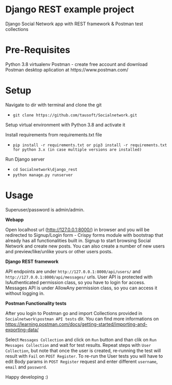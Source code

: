 <h1>Django REST example project</h1>
Django Social Network app with REST framework &amp; Postman test collections

<h1>Pre-Requisites</h1>
Python 3.8
virtualenv
Postman - create free account and download Postman desktop aplication at https://www.postman.com/ 


<h1>Setup</h1>

Navigate to dir with terminal and clone the git


- `git clone https://github.com/tausoft/Socialnetwork.git`

Setup virtual environment with Python 3.8 and activate it

Install requirements from requirements.txt file

- `pip install -r requirements.txt or pip3 install -r requirements.txt for python 3.x (in case multiple versions are installed)`

Run Django server


- `cd Socialnetwork\django_rest`
- `python manage.py runserver`

<h1>Usage</h1>

Superuser/password is admin/admin.

<b>Webapp</b>

Open localhost url (http://127.0.0.1:8000/) in browser and you will be redirected to Signup/Login form - Crispy forms module with bootstrap that already has all functionalities built in. Signup to start browsing Social Network and create new posts. You can also create a number of new users and preview/like/unlike yours or other users posts.

<b>Django REST framework</b>

API endpoints are under `http://127.0.0.1:8000/api/users/` and `http://127.0.0.1:8000/api/messages/` urls. User API is protected with IsAuthenticated permission class, so you have to login for access. Messages API is under AllowAny permission class, so you can access it without logging in.

<b>Postman Functionality tests</b>

After you login to Postman go and import Collections provided in `Socialnetwork\postman API tests` dir. You can find more informations on https://learning.postman.com/docs/getting-started/importing-and-exporting-data/

Select `Messages Collection` and click on `Run` button and than clik on `Run Messages Collection` and wait for test results. Repeat steps with `User Collection`, but note that once the user is created, re-running the test will result with `Fail` on `POST Register`. To re-run the User tests you will have to edit Body params in `POST Register` request and enter different `username`, `email` and `password`.

Happy developing :)
